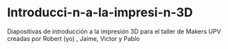 # Introducci-n-a-la-impresi-n-3D
Diapositivas de introducción a la impresión 3D para el taller de Makers UPV creadas por Robert (yo) , Jaime, Victor y Pablo 

